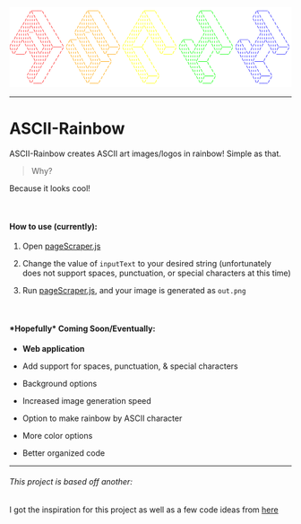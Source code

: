 <img title="Logo" src="https://github.com/PiPinecone/ASCII-Rainbow/blob/main/logo.png" alt="Made with ASCII-Rainbow!">

---

# ASCII-Rainbow

ASCII-Rainbow creates ASCII art images/logos in rainbow! Simple as that.

> Why?

Because it looks cool!

</br>

#### How to use (currently):

1. Open [pageScraper.js](https://github.com/PiPinecone/ASCII-Rainbow/blob/main/src/pageScraper.js)

2. Change  the value of `inputText` to your desired string (unfortunately does not support spaces, punctuation, or special characters at this time)

3. Run [pageScraper.js](https://github.com/PiPinecone/ASCII-Rainbow/blob/main/src/pageScraper.js), and your image is generated as `out.png`

</br>

#### *Hopefully\* Coming Soon/Eventually:

- **Web application**

- Add support for spaces, punctuation, & special characters

- Background options

- Increased image generation speed

- Option to make rainbow by ASCII character

- More color options

- Better organized code



---

###### This project is based off another:

I got the inspiration for this project as well as a few code ideas from [here](https://github.com/ajmeese7/readme-ascii)




